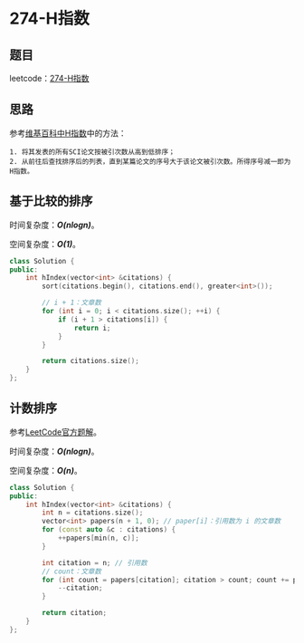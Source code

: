 # 274-H指数

## 题目

leetcode：[274-H指数](https://leetcode-cn.com/problems/h-index/)

## 思路

参考[维基百科中H指数](https://zh.wikipedia.org/wiki/H指数)中的方法：

```shell
1. 将其发表的所有SCI论文按被引次数从高到低排序；
2. 从前往后查找排序后的列表，直到某篇论文的序号大于该论文被引次数。所得序号减一即为H指数。
```

## 基于比较的排序

时间复杂度：***O(nlogn)***。

空间复杂度：***O(1)***。

```c++
class Solution {
public:
    int hIndex(vector<int> &citations) {
        sort(citations.begin(), citations.end(), greater<int>());

        // i + 1：文章数
        for (int i = 0; i < citations.size(); ++i) {
            if (i + 1 > citations[i]) {
                return i;
            }
        }

        return citations.size();
    }
};
```

## 计数排序

参考[LeetCode官方题解](https://leetcode-cn.com/problems/h-index/solution/hzhi-shu-by-leetcode)。

时间复杂度：***O(nlogn)***。

空间复杂度：***O(n)***。

```c++
class Solution {
public:
    int hIndex(vector<int> &citations) {
        int n = citations.size();
        vector<int> papers(n + 1, 0); // paper[i]：引用数为 i 的文章数
        for (const auto &c : citations) {
            ++papers[min(n, c)];
        }

        int citation = n; // 引用数
        // count：文章数
        for (int count = papers[citation]; citation > count; count += papers[citation]) {
            --citation;
        }

        return citation;
    }
};
```

